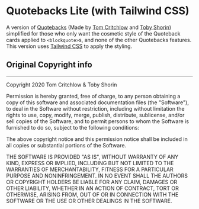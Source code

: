 # Quotebacks Lite (with Tailwind CSS)

A version of [Quotebacks](https://github.com/Blogger-Peer-Review/quotebacks) (Made by [Tom Critchlow](https://twitter.com/tomcritchlow) and [Toby Shorin](https://twitter.com/tobyshorin)) simplified for those who only want the cosmetic style of the Quoteback cards applied to `<blockquote>`s, and none of the other Quotebacks features. This version uses [Tailwind CSS](https://tailwindcss.com/) to apply the styling.

## Original Copyright info

---

Copyright 2020 Tom Critchlow & Toby Shorin

Permission is hereby granted, free of charge, to any person obtaining a copy of this software and associated documentation files (the "Software"), to deal in the Software without restriction, including without limitation the rights to use, copy, modify, merge, publish, distribute, sublicense, and/or sell copies of the Software, and to permit persons to whom the Software is furnished to do so, subject to the following conditions:

The above copyright notice and this permission notice shall be included in all copies or substantial portions of the Software.

THE SOFTWARE IS PROVIDED "AS IS", WITHOUT WARRANTY OF ANY KIND, EXPRESS OR IMPLIED, INCLUDING BUT NOT LIMITED TO THE WARRANTIES OF MERCHANTABILITY, FITNESS FOR A PARTICULAR PURPOSE AND NONINFRINGEMENT. IN NO EVENT SHALL THE AUTHORS OR COPYRIGHT HOLDERS BE LIABLE FOR ANY CLAIM, DAMAGES OR OTHER LIABILITY, WHETHER IN AN ACTION OF CONTRACT, TORT OR OTHERWISE, ARISING FROM, OUT OF OR IN CONNECTION WITH THE SOFTWARE OR THE USE OR OTHER DEALINGS IN THE SOFTWARE.

